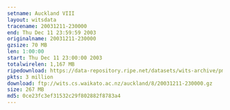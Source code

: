 ```yaml
---
setname: Auckland VIII
layout: witsdata
tracename: 20031211-230000
end: Thu Dec 11 23:59:59 2003
originalname: 20031211-230000
gzsize: 70 MB
len: 1:00:00
start: Thu Dec 11 23:00:00 2003
totalwirelen: 1,167 MB
ripedownload: https://data-repository.ripe.net/datasets/wits-archive/pma/long/auck/8//20031211-230000.gz
pkts: 3 million
download: ftp://wits.cs.waikato.ac.nz/auckland/8/20031211-230000.gz
size: 267 MB
md5: 0ce23fc3ef31532c29f802882f8783a4
---
```

